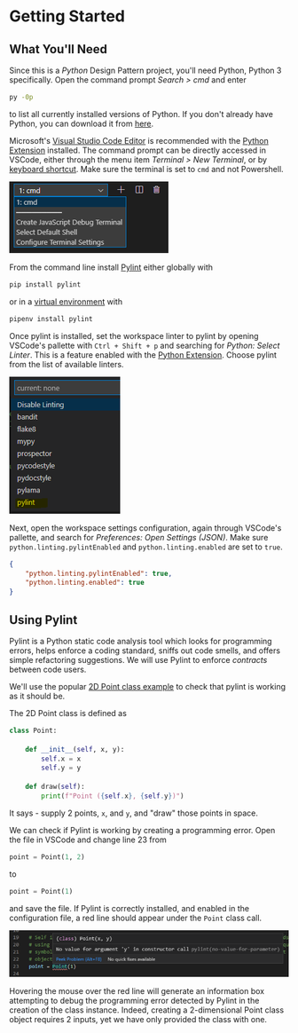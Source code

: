 # Getting Started
## What You'll Need
Since this is a _Python_ Design Pattern project, 
you'll need Python, 
Python 3 specifically. 
Open the command prompt _Search > cmd_ and enter

```bash
py -0p
```

to list all currently installed versions of Python. 
If you don't already have Python, 
you can download it from [here](https://www.python.org/).

Microsoft's [Visual Studio Code Editor](https://code.visualstudio.com/) is recommended with the [Python Extension](https://code.visualstudio.com/docs/languages/python) installed. 
The command prompt can be directly accessed in VSCode, 
either through the menu item _Terminal > New Terminal_, 
or by [keyboard shortcut](https://code.visualstudio.com/shortcuts/keyboard-shortcuts-windows.pdf). 
Make sure the terminal is set to `cmd` and not Powershell.

![cmd](../Images/00%20Getting%20Started/cmd.png)

From the command line install [Pylint](https://pylint.org/) either globally with 

```bash
pip install pylint
```

or in a [virtual environment](https://docs.python.org/3/tutorial/venv.html) with

```bash
pipenv install pylint
```

Once pylint is installed, 
set the workspace linter to pylint by opening VSCode's pallette with
`Ctrl + Shift + p` and searching for _Python: Select Linter_. 
This is a feature enabled with the [Python Extension](https://code.visualstudio.com/docs/languages/python). 
Choose pylint from the list of available linters.

![Select Pylint](../Images/00%20Getting%20Started/select_pylint.png)

Next, 
open the workspace settings configuration, 
again through VSCode's pallette, 
and search for _Preferences: Open Settings (JSON)_. 
Make sure `python.linting.pylintEnabled` and `python.linting.enabled` are set to `true`.

```json
{
    "python.linting.pylintEnabled": true,
    "python.linting.enabled": true
}
```

## Using Pylint
Pylint is a Python static code analysis tool which looks for programming errors, 
helps enforce a coding standard, 
sniffs out code smells, 
and offers simple refactoring suggestions.
We will use Pylint to enforce _contracts_ between code users. 

We'll use the popular [2D Point class example](./2d_point_class_example.py) to check that pylint is working as it should be. 

The 2D Point class is defined as

```python
class Point:

    def __init__(self, x, y):
        self.x = x
        self.y = y

    def draw(self):
        print(f"Point ({self.x}, {self.y})")
```

It says - supply 2 points, `x`, and `y`, 
and "draw" those points in space. 

We can check if Pylint is working by creating a programming error. 
Open the file in VSCode and change line 23 from

```python
point = Point(1, 2)
```

to 

```python
point = Point(1)
```

and save the file. 
If Pylint is correctly installed, 
and enabled in the configuration file, 
a red line should appear under the `Point` class call. 

![Pylint doing its job](../Images/00%20Getting%20Started/point_error.png)

Hovering the mouse over the red line will generate an information box attempting to debug the programming error detected by Pylint in the creation of the class instance. 
Indeed, 
creating a 2-dimensional Point class object requires 2 inputs, 
yet we have only provided the class with one.